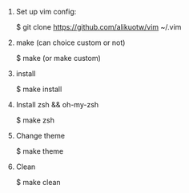 1. Set up vim config:
    
    $ git clone https://github.com/alikuotw/vim ~/.vim

2. make (can choice custom or not)
    
    $ make (or make custom)

3. install
    
    $ make install

4. Install zsh && oh-my-zsh
    
    $ make zsh

5. Change theme

    $ make theme

6. Clean

    $ make clean
